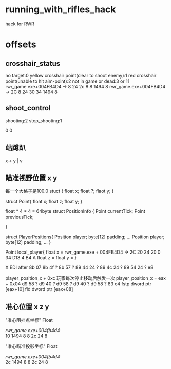 # running_with_rifles_hack
 hack for RWR

# offsets

## crosshair_status
no target:0
yellow crosshair point(clear to shoot enemy):1
red crosshair point(unable to hit aim-point):2
not in game or dead:3 or 11
rwr_game.exe+004FB4D4 -> 8 24 2c 8 8 1494 8
rwr_game.exe+004FB4D4 -> 2C 8 24 30 34 1494 8

## shoot_control
shooting:2
stop_shooting:1

0
0



## 站蹲趴

 x->
y
|
v
## 瞄准视野位置 x y
每一个大格子是100.0
stuct {
	float x;
	float ?;
	flaot y;
}

struct Point{
	float x;
	float z;
	float y;
}


float * 4 * 4 = 64byte
struct PositionInfo {
	Point currentTick;
	Point previousTick;
	
}

struct PlayerPositions{
	Position player;
	byte[12] padding;
	...
	Position player;
	byte[12] padding;
	...
}

Point local_player{
	float x = rwr_game.exe + 004FB4D4 -> 2C 20 24 20 0 34 D18 4 B4 A
	float z = 
	float y = 
}

X
EDI after
8b 07 8b 4f ? 8b 57 ? 89 44 24 ? 89 4c 24 ? 89 54 24 ? e8

player_position_x + 0xc
玩家每次停止移动后触发一次
player_position_x = eax + 0x04
d9 58 ? d9 40 ? d9 58 ? d9 40 ? d9 58 ? 83 c4
fstp dword ptr [eax+10]
fld dword ptr [eax+08]

## 准心位置 x z y
<Description>"准心阻挡点坐标"</Description>
<VariableType>Float</VariableType>
<Address>rwr_game.exe+004fb4d4</Address>
<Offsets>
	<Offset>10</Offset>
	<Offset>1494</Offset>
	<Offset>8</Offset>
	<Offset>8</Offset>
	<Offset>2c</Offset>
	<Offset>24</Offset>
	<Offset>8</Offset>
</Offsets>
	

<Description>"准心瞄准投影坐标"</Description>
<VariableType>Float</VariableType>
<Address>rwr_game.exe+004fb4d4</Address>
<Offsets>
	<Offset>2c</Offset>
	<Offset>1494</Offset>
	<Offset>8</Offset>
	<Offset>8</Offset>
	<Offset>2c</Offset>
	<Offset>24</Offset>
	<Offset>8</Offset>
</Offsets>